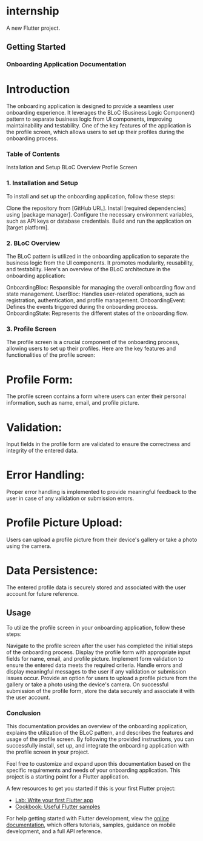 # internship

A new Flutter project.

## Getting Started
### Onboarding Application Documentation
# Introduction
The onboarding application is designed to provide a seamless user onboarding experience. It leverages the BLoC (Business Logic Component) pattern to separate business logic from UI components, improving maintainability and testability. One of the key features of the application is the profile screen, which allows users to set up their profiles during the onboarding process.

### Table of Contents
Installation and Setup
BLoC Overview
Profile Screen
### 1. Installation and Setup
To install and set up the onboarding application, follow these steps:

Clone the repository from [GitHub URL].
Install [required dependencies] using [package manager].
Configure the necessary environment variables, such as API keys or database credentials.
Build and run the application on [target platform].
### 2. BLoC Overview
The BLoC pattern is utilized in the onboarding application to separate the business logic from the UI components. It promotes modularity, reusability, and testability. Here's an overview of the BLoC architecture in the onboarding application:

OnboardingBloc: Responsible for managing the overall onboarding flow and state management.
UserBloc: Handles user-related operations, such as registration, authentication, and profile management.
OnboardingEvent: Defines the events triggered during the onboarding process.
OnboardingState: Represents the different states of the onboarding flow.
### 3. Profile Screen
The profile screen is a crucial component of the onboarding process, allowing users to set up their profiles. Here are the key features and functionalities of the profile screen:

# Profile Form:
The profile screen contains a form where users can enter their personal information, such as name, email, and profile picture.
# Validation:
Input fields in the profile form are validated to ensure the correctness and integrity of the entered data.
# Error Handling:
Proper error handling is implemented to provide meaningful feedback to the user in case of any validation or submission errors.
# Profile Picture Upload:
Users can upload a profile picture from their device's gallery or take a photo using the camera.
# Data Persistence:
The entered profile data is securely stored and associated with the user account for future reference.
## Usage
To utilize the profile screen in your onboarding application, follow these steps:

Navigate to the profile screen after the user has completed the initial steps of the onboarding process.
Display the profile form with appropriate input fields for name, email, and profile picture.
Implement form validation to ensure the entered data meets the required criteria.
Handle errors and display meaningful messages to the user if any validation or submission issues occur.
Provide an option for users to upload a profile picture from the gallery or take a photo using the device's camera.
On successful submission of the profile form, store the data securely and associate it with the user account.
### Conclusion
This documentation provides an overview of the onboarding application, explains the utilization of the BLoC pattern, and describes the features and usage of the profile screen. By following the provided instructions, you can successfully install, set up, and integrate the onboarding application with the profile screen in your project.

Feel free to customize and expand upon this documentation based on the specific requirements and needs of your onboarding application.
This project is a starting point for a Flutter application.

A few resources to get you started if this is your first Flutter project:

- [Lab: Write your first Flutter app](https://docs.flutter.dev/get-started/codelab)
- [Cookbook: Useful Flutter samples](https://docs.flutter.dev/cookbook)

For help getting started with Flutter development, view the
[online documentation](https://docs.flutter.dev/), which offers tutorials,
samples, guidance on mobile development, and a full API reference.
